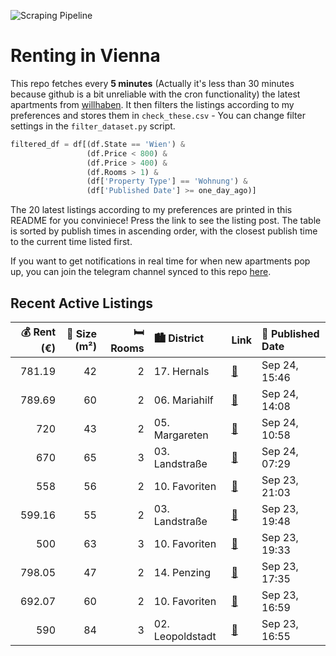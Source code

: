 ![Scraping Pipeline](https://github.com/AthomsG/renting-in-vienna/actions/workflows/run_pipeline.yml/badge.svg)


# Renting in Vienna

This repo fetches every **5 minutes** (Actually it's less than 30 minutes because github is a bit unreliable with the cron functionality) the latest apartments from [willhaben](https://www.willhaben.at/).
It then filters the listings according to my preferences and stores them in `check_these.csv` - You can change filter settings in the `filter_dataset.py` script.

```python
filtered_df = df[(df.State == 'Wien') & 
                 (df.Price < 800) &
                 (df.Price > 400) &
                 (df.Rooms > 1) &
                 (df['Property Type'] == 'Wohnung') &
                 (df['Published Date'] >= one_day_ago)]
```

The 20 latest listings according to my preferences are printed in this README for you conviniece! Press the link to see the listing post.
The table is sorted by publish times in ascending order, with the closest publish time to the current time listed first.

If you want to get notifications in real time for when new apartments pop up, you can join the telegram channel synced to this repo [here](https://t.me/+1HPAYOf5BSsyNTlk).

## Recent Active Listings

|   💰 Rent (€) |   📏 Size (m²) |   🛏️ Rooms | 🏙️ District      | Link                                                                                                                                                                                              | 📅 Published Date   |
|-------------:|--------------:|-----------:|:-----------------|:--------------------------------------------------------------------------------------------------------------------------------------------------------------------------------------------------|:-------------------|
|       781.19 |            42 |          2 | 17. Hernals      | [🔗](https://www.willhaben.at/iad/immobilien/d/mietwohnungen/wien/wien-1170-hernals/link-zur-terminbuchung-steht-im-text-1311788584/)                                                              | Sep 24, 15:46      |
|       789.69 |            60 |          2 | 06. Mariahilf    | [🔗](https://www.willhaben.at/iad/immobilien/d/mietwohnungen/wien/wien-1060-mariahilf/neusanierte-huptmietwohnung/-stumpergasse/-im-herzen-von-mariahilf-1138966254/)                              | Sep 24, 14:08      |
|       720    |            43 |          2 | 05. Margareten   | [🔗](https://www.willhaben.at/iad/immobilien/d/mietwohnungen/wien/wien-1050-margareten/provisionsfrei-2-zimmerwohnung-u-2-bald-vor-der-haust%C3%BCr-817333044/)                                    | Sep 24, 10:58      |
|       670    |            65 |          3 | 03. Landstraße   | [🔗](https://www.willhaben.at/iad/immobilien/d/mietwohnungen/wien/wien-1030-landstra%C3%9Fe/gemeindewohnung-direktvergabe-vormerkschein-31.08.2024-979629484/)                                     | Sep 24, 07:29      |
|       558    |            56 |          2 | 10. Favoriten    | [🔗](https://www.willhaben.at/iad/immobilien/d/mietwohnungen/wien/wien-1100-favoriten/direktvergabe-gemeindewohnung-vmd-31.08.25---2.-zimmer-1364324004/)                                          | Sep 23, 21:03      |
|       599.16 |            55 |          2 | 03. Landstraße   | [🔗](https://www.willhaben.at/iad/immobilien/d/mietwohnungen/wien/wien-1030-landstra%C3%9Fe/direktvergabe-gemeindewohnung-im-3.-bezirk-1975786691/)                                                | Sep 23, 19:48      |
|       500    |            63 |          3 | 10. Favoriten    | [🔗](https://www.willhaben.at/iad/immobilien/d/mietwohnungen/wien/wien-1100-favoriten/gemeindewohnung-zu-vergeben-1048587069/)                                                                     | Sep 23, 19:33      |
|       798.05 |            47 |          2 | 14. Penzing      | [🔗](https://www.willhaben.at/iad/immobilien/d/mietwohnungen/wien/wien-1140-penzing/charmantes-2-zimmer-apartment-in-1140-wien-1482595190/)                                                        | Sep 23, 17:35      |
|       692.07 |            60 |          2 | 10. Favoriten    | [🔗](https://www.willhaben.at/iad/immobilien/d/mietwohnungen/wien/wien-1100-favoriten/n%C3%A4he-u1-station-keplerplatz---2-zimmer-mit-separater-k%C3%BCche---beim-wiener-hauptbahnhof-1971956848/) | Sep 23, 16:59      |
|       590    |            84 |          3 | 02. Leopoldstadt | [🔗](https://www.willhaben.at/iad/immobilien/d/mietwohnungen/wien/wien-1020-leopoldstadt/gemeinde-wohnung-1020wien/84m2/-550%E2%82%AC-1204897235/)                                                 | Sep 23, 16:55      |
